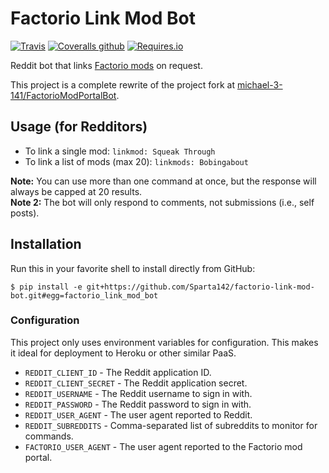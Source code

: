 # Factorio Link Mod Bot
[![Travis](https://img.shields.io/travis/Sparta142/factorio-link-mod-bot.svg)](https://travis-ci.org/Sparta142/factorio-link-mod-bot)
[![Coveralls github](https://img.shields.io/coveralls/github/Sparta142/factorio-link-mod-bot.svg)](https://coveralls.io/github/Sparta142/factorio-link-mod-bot)
[![Requires.io](https://img.shields.io/requires/github/Sparta142/factorio-link-mod-bot.svg)](https://requires.io/github/Sparta142/factorio-link-mod-bot/requirements/)

Reddit bot that links [Factorio mods](https://mods.factorio.com/) on request.

This project is a complete rewrite of the project fork at
[michael-3-141/FactorioModPortalBot](https://github.com/michael-3-141/FactorioModPortalBot).

## Usage (for Redditors)
* To link a single mod: `linkmod: Squeak Through`
* To link a list of mods (max 20): `linkmods: Bobingabout`

**Note:** You can use more than one command at once, but the response will 
always be capped at 20 results.  
**Note 2:** The bot will only respond to comments, not submissions 
(i.e., self posts).

## Installation
Run this in your favorite shell to install directly from GitHub:
```
$ pip install -e git+https://github.com/Sparta142/factorio-link-mod-bot.git#egg=factorio_link_mod_bot
```

### Configuration
This project only uses environment variables for configuration.
This makes it ideal for deployment to Heroku or other similar PaaS.

* `REDDIT_CLIENT_ID` - The Reddit application ID.
* `REDDIT_CLIENT_SECRET` - The Reddit application secret.
* `REDDIT_USERNAME` - The Reddit username to sign in with.
* `REDDIT_PASSWORD` - The Reddit password to sign in with.
* `REDDIT_USER_AGENT` - The user agent reported to Reddit.
* `REDDIT_SUBREDDITS` - Comma-separated list of subreddits to monitor for commands.
* `FACTORIO_USER_AGENT` - The user agent reported to the Factorio mod portal.
